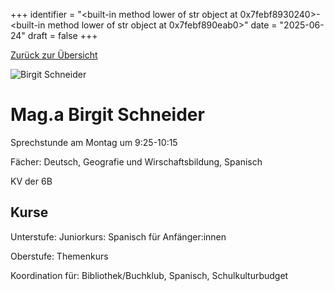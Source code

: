 
+++
identifier = "<built-in method lower of str object at 0x7febf8930240>-<built-in method lower of str object at 0x7febf890eab0>"
date = "2025-06-24"
draft = false
+++

 [Zurück zur Übersicht](/schule/lehrpersonal/)

<div class="row">
<div class="column">
<img src="/images/personal/Schneider.jpg" alt="Birgit Schneider"> 
</div>
<div class="column">

# Mag.a Birgit Schneider 

Sprechstunde am Montag um 9:25-10:15

Fächer: Deutsch,  Geografie und Wirschaftsbildung,  Spanisch

KV der 6B



## Kurse

Unterstufe: Juniorkurs: Spanisch für Anfänger:innen

Oberstufe: Themenkurs

Koordination für: Bibliothek/Buchklub, Spanisch, Schulkulturbudget

</div>
</div> 

